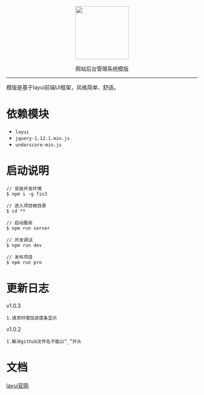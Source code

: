 <p align=center>
  <img src="http://thumbnail0.baidupcs.com/thumbnail/b0d21442b3e040c22f5dcc2e52a5395f?fid=1762385667-250528-1029638240726503&time=1495522800&rt=pr&sign=FDTAER-DCb740ccc5511e5e8fedcff06b081203-rYmG%2bGZpEi4x8mBiEF2EYsirk98%3d&expires=8h&chkbd=0&chkv=0&dp-logid=3308104998544923111&dp-callid=0&size=c1920_u1080&quality=90" alt="" width="140">
</p>
<p align=center>
  网站后台管理系统模版
</p>

---

模版是基于layui前端UI框架，风格简单、舒适。

依赖模块
===
- `layui`
- `jquery-1.12.1.min.js`
- `underscore-min.js`

启动说明
===
```
// 安装开发环境
$ npm i -g fis3

// 进入项目根目录
$ cd **

// 启动服务
$ npm run server

// 开发调试
$ npm run dev

// 发布项目
$ npm run pro
```

更新日志
===
v1.0.3
```
1.请求时增加进度条显示
```

 v1.0.2
```
1.解决github文件名不能以“_”开头
```

文档
===
[layui官网](http://www.layui.com/)
